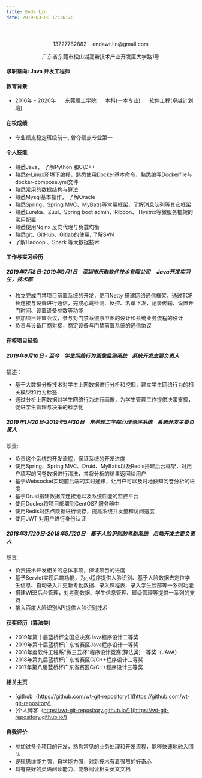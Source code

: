 ```yaml
---
title: Enda Lin
date: 2019-03-06 17:36:26
---
```


# <center></center>
<div align="center">
<p>13727782882 &nbsp;&nbsp;&nbsp;endawt.lin@gmail.com</p>
<p>广东省东莞市松山湖高新技术产业开发区大学路1号</p>
</div>


#### 求职意向: Java 开发工程师

#### 教育背景
- 2016年 - 2020年&nbsp;&nbsp;&nbsp;&nbsp;&nbsp;&nbsp;东莞理工学院&nbsp;&nbsp;&nbsp;&nbsp;&nbsp;&nbsp;本科(一本专业)&nbsp;&nbsp;&nbsp;&nbsp;&nbsp;&nbsp;软件工程(卓越计划班)

#### 在校成绩
- 专业绩点稳定班级前十, 曾夺绩点专业第一

#### 个人技能
- 熟悉Java， 了解Python 和C\C++
- 熟悉在Linux环境下编程，熟悉使用Docker基本命令，熟悉编写Dockerfile与docker-compose.yml文件
- 熟悉常用的数据结构与算法
- 熟悉Mysql基本操作， 了解Oracle
- 熟悉Spring、Spring MVC、MyBatis等常用框架，了解消息队列等其它框架
- 熟悉Eureka、Zuul、Spring boot admin、Ribbon、 Hystrix等微服务框架的常用配置
- 熟悉使用Nginx 反向代理与负载均衡
- 熟悉git、GitHub、Gitlab的使用, 了解SVN
- 了解Hadoop 、Spark 等大数据技术

#### 工作与实习经历
##### 2019年7月8日-2019年9月1日&nbsp;&nbsp;&nbsp;&nbsp;深圳市乐融软件技术有限公司&nbsp;&nbsp;&nbsp;&nbsp; Java开发实习生，技术部
- 独立完成门禁项目前置系统的开发，使用Netty 搭建网络通信框架，通过TCP 长连接与设备进行通信，完成心跳检测、反控、名单下发，记录传输、设置开门时间、设置设备参数等功能
- 参加项目评审会议，参与对门禁系统原型图的设计和系统业务流程的设计
- 负责与设备厂商对接，商定设备与门禁前置系统的通信协议


####  在校项目经验
##### 2019年9月10日 - 至今&nbsp;&nbsp;&nbsp;&nbsp;学生网络行为画像监测系统&nbsp;&nbsp;&nbsp;&nbsp;系统开发主要负责人
描述：  
- 基于大数据分析技术对学生上网数据进行分析和挖掘，建立学生网络行为的相关模型和行为标签
- 通过分析上网数据对学生网络行为进行画像，为学生管理工作提供决策支撑，促进学生管理与决策的科学化

##### 2019年1月20日-2019年5月30日&nbsp;&nbsp;&nbsp;&nbsp;东莞理工学院心理测评系统&nbsp;&nbsp;&nbsp;&nbsp;系统开发主要负责人
职责:
- 负责这个系统的开发流程，保证系统的开发进度
- 使用Spring、Spring MVC、Druid、MyBatis以及Redis搭建后台框架，对用户填写的问卷数据进行清洗，并将分析的结果返回给用户
- 基于Websocket实现前后端的实时通讯，让用户可以及时地获知问卷分析的进度
- 基于Druid搭建数据库连接池以及系统性能的监控平台
- 使用Docker将项目部署到CentOS7 服务器中
- 使用Redis对热点数据进行缓存，提高系统并发量和访问速度
- 使用JWT 对用户进行身份认证

##### 2018年3月20日-2018年5月20日&nbsp;&nbsp;&nbsp;&nbsp;基于人脸识别的考勤系统&nbsp;&nbsp;&nbsp;&nbsp;后端开发主要负责人
职责:
- 负责技术开发相关的总体事项，保证项目的进度
- 基予Servlet实现后端功能，为小程序提供人脸识别、基于人脸数据去定位学生信息、自动录入并更新考勤数据、录入课程表、录入学生脸部等一系列功能
- 搭建WEB后台管理，对考勤数据、学生信息管理、班级管理等提供一系列的支持
- 接入百度人脸识别API提供人脸识别技术

#### 获奖经历（算法类）
- 2019年第十届蓝桥杯全国总决赛Java程序设计二等奖
- 2019年第十届蓝桥杯广东省赛区Java程序设计一等奖
- 2018年度软件工程系"微三云杯"程序设计竞赛(算法类)一等奖（JAVA）
- 2018年第九届蓝桥杯广东省赛区C/C++程序设计二等奖
- 2017年第八届蓝桥杯广东省赛区C/C++程序设计三等奖

#### 相关主页
- [github（https://github.com/wt-git-repository）](https://github.com/wt-git-repository)
- [个人博客（https://wt-git-repository.github.io/）](https://wt-git-repository.github.io/)

#### 自我评价
- 参加过多个项目的开发，熟悉常见的业务处理和开发流程，能够快速地融入团队
- 逻辑思维能力强，自学能力强，对新技术有着强烈的好奇心
- 具有良好的英语阅读能力，能够阅读相关英文文档
